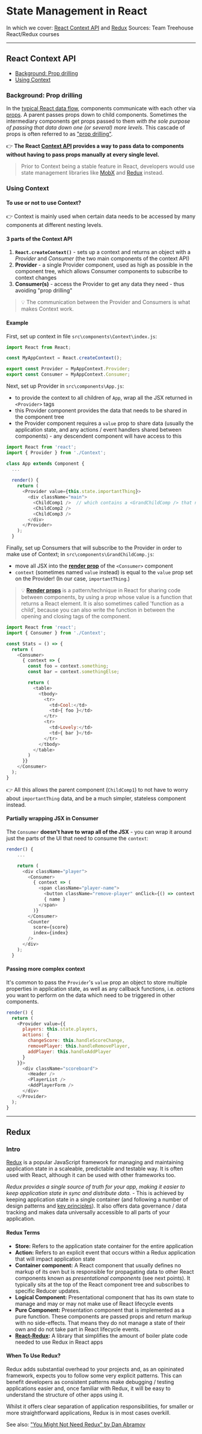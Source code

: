 # State Management in React
In which we cover: [React Context API](#react-context-api) and [Redux](#redux)
Sources: Team Treehouse React/Redux courses

_______________________________
## React Context API 
  - [Background: Prop drilling](#background-prop-drilling)
  - [Using Context](#using-context)

### Background: Prop drilling
In the [typical React data flow](#paw_prints-unidirectional-data-flow), components communicate with each other via [props](#paw_prints-props). A parent passes props down to child components. Sometimes the intermediary components get props passed to them *with the sole purpose of passing that data down one (or several) more levels*. This cascade of props is often referred to as ["prop drilling"](https://kentcdodds.com/blog/prop-drilling).

:point_right: **The React [Context API](https://reactjs.org/docs/context.html) provides a way to pass data to components without having to pass props manually at every single level.**

> Prior to Context being a stable feature in React, developers would use state management libraries like [MobX](https://mobx.js.org/README.html) and [Redux](/notes/Redux.md) instead.


### Using Context
#### To use or not to use Context?

:point_right: Context is mainly used when certain data needs to be accessed by many components at different nesting levels.

#### 3 parts of the Context API
1. **`React.createContext()`** - sets up a context and returns an object with a *Provider* and *Consumer* (the two main components of the context API)
2. **Provider** - a single Provider component, used as high as possible in the component tree, which allows Consumer components to subscribe to context changes
3. **Consumer(s)** - access the Provider to get any data they need - thus avoiding "prop drilling"

> :bulb: The communication between the Provider and Consumers is what makes Context work.

#### Example
First, set up context in file `src\components\Context\index.js`:
```js
import React from React;

const MyAppContext = React.createContext();

export const Provider = MyAppContext.Provider;
export const Consumer = MyAppContext.Consumer;
```

Next, set up Provider in `src\components\App.js`:
- to provide the context to all children of `App`, wrap all the JSX returned in `<Provider>` tags
- this Provider component provides the data that needs to be shared in the component tree
- the Provider component requires a `value` prop to share data (usually the application state, and any actions / event handlers shared between components) - any descendent component will have access to this
```js
import React from 'react';
import { Provider } from './Context';

class App extends Component {
  ...
  
  render() {
    return (
      <Provider value={this.state.importantThing}>
        <div className="main">
          <ChildComp1 />  // which contains a <GrandChildComp /> that needs to access importantThing
          <ChildComp2 />
          <ChildComp3 />          
        </div>
      </Provider>
    );
  }
```

Finally, set up Consumers that will subscribe to the Provider in order to make use of Context;  in `src\components\GrandChildComp.js`:
- move all JSX into the [**render prop**](https://reactjs.org/docs/render-props.html) of the `<Consumer>` component
- `context` (sometimes named `value` instead) is equal to the `value` prop set on the Provider! (In our case, `importantThing`.)

> :bulb: [**Render props**](https://reactjs.org/docs/render-props.html) is a pattern/technique in React for sharing code between components, by using a prop whose value is a function that returns a React element. It is also sometimes called 'function as a child', because you can also write the function in between the opening and closing tags of the component.

```js
import React from 'react';
import { Consumer } from './Context';

const Stats = () => {
  return (
    <Consumer>
      { context => {
        const foo = context.something;
        const bar = context.somethingElse;

        return (
          <table>
            <tbody>
              <tr>
                <td>Cool:</td>
                <td>{ foo }</td>
              </tr>
              <tr>
                <td>Lovely:</td>
                <td>{ bar }</td>
              </tr>
            </tbody>
          </table>
        )
      }}
    </Consumer>
  ); 
}
```

:point_right: All this allows the parent component (`ChildComp1`) to not have to worry about `importantThing` data, and be a much simpler, stateless component instead.

#### Partially wrapping JSX in Consumer
The `Consumer` **doesn't have to wrap all of the JSX** - you can wrap it around just the parts of the UI that need to consume the `context`:

```js
render() {
    ...

    return (
      <div className="player">
        <Consumer>
          { context => (
            <span className="player-name">
              <button className="remove-player" onClick={() => context.actions.removePlayer(id)}>✖</button>
              { name }
            </span> 
          )}
        </Consumer>
        <Counter 
          score={score}
          index={index}
        />
      </div>
    );
  }
```

#### Passing more complex context
It's common to pass the `Provider`'s `value` prop an object to store multiple properties in application state, as well as any callback functions, i.e. *actions* you want to perform on the data which need to be triggered in other components.

```js
render() {
  return (
    <Provider value={{
      players: this.state.players,
      actions: {
        changeScore: this.handleScoreChange,
        removePlayer: this.handleRemovePlayer,
        addPlayer: this.handleAddPlayer
      }
    }}>
      <div className="scoreboard">
        <Header />
        <PlayerList />   
        <AddPlayerForm />
      </div>
    </Provider>
  );
}
```

_______________________________

## Redux
### Intro
[Redux](https://redux.js.org/) is a popular JavaScript framework for managing and maintaining application state in a scaleable, predictable and testable way. It is often used with React, although it can be used with other frameworks too.

*Redux provides a single source of truth for your app, making it easier to keep application state in sync and distribute data.* -
This is achieved by keeping application state in a single container (and following a number of design patterns and [key principles](https://redux.js.org/introduction/three-principles)). It also offers data governance / data tracking and makes data universally accessible to all parts of your application.

#### Redux Terms
- **Store:** Refers to the application state container for the entire application
- **Action:** Refers to an explicit event that occurs within a Redux application that will impact application state
- **Container component:** A React component that usually defines no markup of its own but is responsible for propagating data to other React components known as *presentational components* (see next points). It typically sits at the top of the React component tree and subscribes to specific Reducer updates.
- **Logical Component:** Presentational component that has its own state to manage and may or may not make use of React lifecycle events
- **Pure Component:** Presentation component that is implemented as a pure function. These components are passed props and return markup with no side-effects. That means they do not manage a state of their own and do not take part in React lifecycle events.
- **[React-Redux](https://react-redux.js.org/):** A library that simplifies the amount of boiler plate code needed to use Redux in React apps 

#### When To Use Redux?
Redux adds substantial overhead to your projects and, as an opininated framework, expects you to follow some very explicit patterns. This can benefit developers as consistent patterns make debugging / testing applications easier and, once familiar with Redux, it will be easy to understand the structure of other apps using it.

Whilst it offers clear separation of application responsibilities, for smaller or more straightforward applications, Redux is in most cases overkill. 

See also: ["You Might Not Need Redux" by Dan Abramov](https://medium.com/@dan_abramov/you-might-not-need-redux-be46360cf367)
